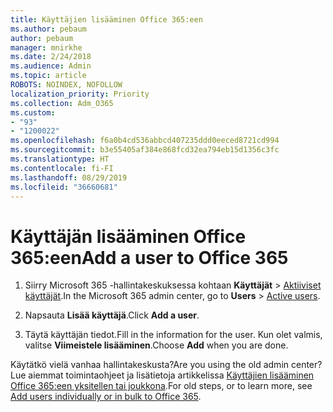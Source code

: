 ```yaml
---
title: Käyttäjien lisääminen Office 365:een
ms.author: pebaum
author: pebaum
manager: mnirkhe
ms.date: 2/24/2018
ms.audience: Admin
ms.topic: article
ROBOTS: NOINDEX, NOFOLLOW
localization_priority: Priority
ms.collection: Adm_O365
ms.custom:
- "93"
- "1200022"
ms.openlocfilehash: f6a0b4cd536abbcd407235ddd0eeced8721cd994
ms.sourcegitcommit: b3e55405af384e868fcd32ea794eb15d1356c3fc
ms.translationtype: HT
ms.contentlocale: fi-FI
ms.lasthandoff: 08/29/2019
ms.locfileid: "36660681"
---
```

# <a name="add-a-user-to-office-365"></a><span data-ttu-id="db4f3-102">Käyttäjän lisääminen Office 365:een</span><span class="sxs-lookup"><span data-stu-id="db4f3-102">Add a user to Office 365</span></span>

1. <span data-ttu-id="db4f3-103">Siirry Microsoft 365 -hallintakeskuksessa kohtaan **Käyttäjät** >  [ Aktiiviset käyttäjät](https://admin.microsoft.com/Adminportal/Home?source=applauncher#/users).</span><span class="sxs-lookup"><span data-stu-id="db4f3-103">In the Microsoft 365 admin center, go to **Users** >  [Active users](https://admin.microsoft.com/Adminportal/Home?source=applauncher#/users).</span></span>

2. <span data-ttu-id="db4f3-104">Napsauta **Lisää käyttäjä**.</span><span class="sxs-lookup"><span data-stu-id="db4f3-104">Click **Add a user**.</span></span>

3. <span data-ttu-id="db4f3-105">Täytä käyttäjän tiedot.</span><span class="sxs-lookup"><span data-stu-id="db4f3-105">Fill in the information for the user.</span></span> <span data-ttu-id="db4f3-106">Kun olet valmis, valitse **Viimeistele lisääminen**.</span><span class="sxs-lookup"><span data-stu-id="db4f3-106">Choose **Add** when you are done.</span></span>

<span data-ttu-id="db4f3-107">Käytätkö vielä vanhaa hallintakeskusta?</span><span class="sxs-lookup"><span data-stu-id="db4f3-107">Are you using the old admin center?</span></span> <span data-ttu-id="db4f3-108">Lue aiemmat toimintaohjeet ja lisätietoja artikkelissa [Käyttäjien lisääminen Office 365:een yksitellen tai joukkona](https://support.office.com/article/1970f7d6-03b5-442f-b385-5880b9c256ec).</span><span class="sxs-lookup"><span data-stu-id="db4f3-108">For old steps, or to learn more, see [ Add users individually or in bulk to Office 365](https://support.office.com/article/1970f7d6-03b5-442f-b385-5880b9c256ec).</span></span>
  